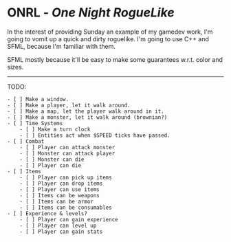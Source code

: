 # ONRL - _One Night RogueLike_

In the interest of providing Sunday an example of my gamedev work, I'm going to vomit up a quick and dirty roguelike. I'm going to use C++ and SFML, because I'm familiar with them.

SFML mostly because it'll be easy to make some guarantees w.r.t. color and sizes.

----

TODO:

    - [ ] Make a window.
    - [ ] Make a player, let it walk around.
    - [ ] Make a map, let the player walk around in it.
    - [ ] Make a monster, let it walk around (brownian?)
    - [ ] Time Systems
        - [ ] Make a turn clock
        - [ ] Entities act when $SPEED ticks have passed.
    - [ ] Combat
        - [ ] Player can attack monster
        - [ ] Monster can attack player
        - [ ] Monster can die
        - [ ] Player can die
    - [ ] Items
        - [ ] Player can pick up items
        - [ ] Player can drop items
        - [ ] Player can use items
        - [ ] Items can be weapons
        - [ ] Items can be armor
        - [ ] Items can be consumables
    - [ ] Experience & levels?
        - [ ] Player can gain experience
        - [ ] Player can level up
        - [ ] Player can gain stats
